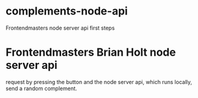 # complements-node-api
Frontendmasters node server api first steps

# Frontendmasters Brian Holt node server api 
request by pressing the button and the node server api, which runs locally, send a random complement.
